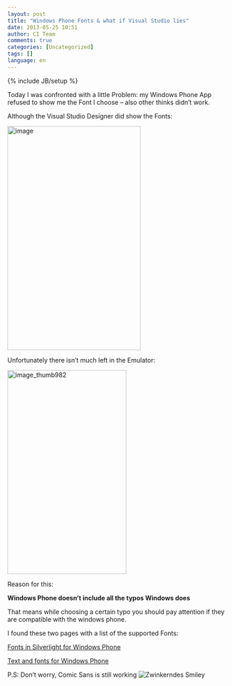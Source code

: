 ```yaml
---
layout: post
title: "Windows Phone Fonts & what if Visual Studio lies"
date: 2013-05-25 10:51
author: CI Team
comments: true
categories: [Uncategorized]
tags: []
language: en
---
```

{% include JB/setup %}

Today I was confronted with a little Problem: my Windows Phone App refused to show me the Font I choose – also other thinks didn’t work.

Although the Visual Studio Designer did show the Fonts:

<img style="background-image: none; padding-left: 0px; padding-right: 0px; padding-top: 0px; border: 0px;" title="image" src="{{BASE_PATH}}/assets/wp-images-de/image_thumb981.png" border="0" alt="image" width="299" height="502" />

Unfortunately there isn’t much left in the Emulator:

<a href="{{BASE_PATH}}/assets/wp-images-en/image_thumb982.png"><img style="background-image: none; padding-left: 0px; padding-right: 0px; display: inline; padding-top: 0px; border: 0px;" title="image_thumb982" src="{{BASE_PATH}}/assets/wp-images-en/image_thumb982_thumb.png" border="0" alt="image_thumb982" width="267" height="457" /></a>

Reason for this:

<strong>Windows Phone doesn’t include all the typos Windows does</strong>

That means while choosing a certain typo you should pay attention if they are compatible with the windows phone.

I found these two pages with a list of the supported Fonts:

<a href="http://msdn.microsoft.com/en-us/library/ff806365%28v=vs.95%29.aspx">Fonts in Silverlight for Windows Phone</a>

<a href="http://msdn.microsoft.com/en-us/library/windowsphone/develop/cc189010(v=vs.105).aspx">Text and fonts for Windows Phone</a>

P.S: Don’t worry, Comic Sans is still working <img class="wlEmoticon wlEmoticon-winkingsmile" style="border-style: none;" src="{{BASE_PATH}}/assets/wp-images-en/wlEmoticon-winkingsmile54.png" alt="Zwinkerndes Smiley" />
